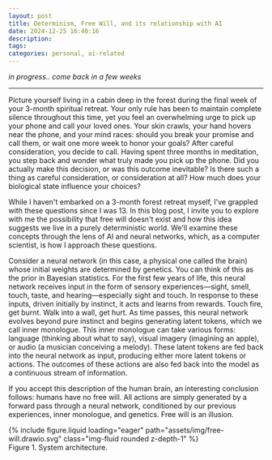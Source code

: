 ```yaml
---
layout: post
title: Determinism, Free Will, and its relationship with AI
date: 2024-12-25 16:40:16
description:
tags:
categories: personal, ai-related
---
```


_in progress.. come back in a few weeks_

<hr>

Picture yourself living in a cabin deep in the forest during the final week of your 3-month spiritual retreat. Your only rule has been to maintain complete silence throughout this time, yet you feel an overwhelming urge to pick up your phone and call your loved ones. Your skin crawls, your hand hovers near the phone, and your mind races: should you break your promise and call them, or wait one more week to honor your goals? After careful consideration, you decide to call. Having spent three months in meditation, you step back and wonder what truly made you pick up the phone. Did you actually make this decision, or was this outcome inevitable? Is there such a thing as careful consideration, or consideration at all? How much does your biological state influence your choices?

While I haven't embarked on a 3-month forest retreat myself, I've grappled with these questions since I was 13. In this blog post, I invite you to explore with me the possibility that free will doesn't exist and how this idea suggests we live in a purely deterministic world. We'll examine these concepts through the lens of AI and neural networks, which, as a computer scientist, is how I approach these questions.

Consider a neural network (in this case, a physical one called the brain) whose initial weights are determined by genetics. You can think of this as the prior in Bayesian statistics. For the first few years of life, this neural network receives input in the form of sensory experiences—sight, smell, touch, taste, and hearing—especially sight and touch. In response to these inputs, driven initially by instinct, it acts and learns from rewards. Touch fire, get burnt. Walk into a wall, get hurt. As time passes, this neural network evolves beyond pure instinct and begins generating latent tokens, which we call inner monologue. This inner monologue can take various forms: language (thinking about what to say), visual imagery (imagining an apple), or audio (a musician conceiving a melody). These latent tokens are fed back into the neural network as input, producing either more latent tokens or actions. The outcomes of these actions are also fed back into the model as a continuous stream of information.

If you accept this description of the human brain, an interesting conclusion follows: humans have no free will. All actions are simply generated by a forward pass through a neural network, conditioned by our previous experiences, inner monologue, and genetics. Free will is an illusion.

<!--
But let's take a step back and define thins. What is free will? Free will is the capacity to make a choice given that you have decided to make that choice. Notice I am trying not to use the word "want" (to make that choice). This follows from Arthur Schopenhauer definition of free will.
-->
<div class="row mt-3">
    <div class="col-sm mt-3 mt-md-0">
        {% include figure.liquid loading="eager" path="assets/img/free-will.drawio.svg" class="img-fluid rounded z-depth-1" %}
    </div>
</div>
<div class="caption">
    Figure 1. System architecture.
</div>